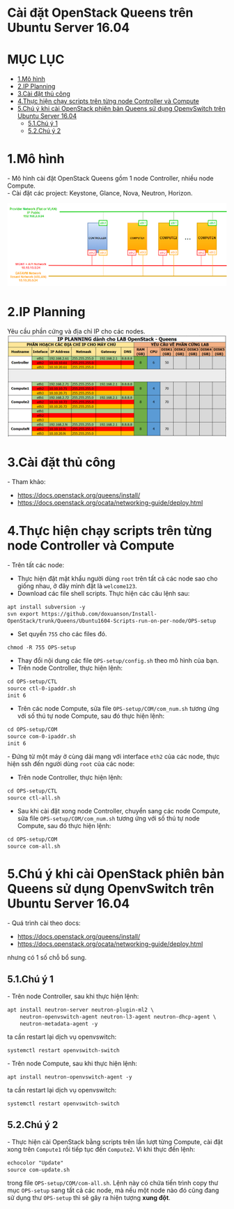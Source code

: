 # Cài đặt OpenStack Queens trên Ubuntu Server 16.04


# MỤC LỤC
- [1.Mô hình](#1mô-hình)
- [2.IP Planning](#2ip-planning)
- [3.Cài đặt thủ công](#3cài-đặt-thủ-công)
- [4.Thực hiện chạy scripts trên từng node Controller và Compute](#4thực-hiện-chạy-scripts-trên-từng-node-controller-và-compute)
- [5.Chú ý khi cài OpenStack phiên bản Queens sử dụng OpenvSwitch trên Ubuntu Server 16.04](#5chú-ý-khi-cài-openstack-phiên-bản-queens-sử-dụng-openvswitch-trên-ubuntu-server-1604)
  - [5.1.Chú ý 1](#51chú-ý-1)
  - [5.2.Chú ý 2](#52chú-ý-2)



# 1.Mô hình
\- Mô hình cài đặt OpenStack Queens gồm 1 node Controller, nhiều node Compute.  
\- Cài đặt các project: Keystone, Glance, Nova, Neutron, Horizon.  

<img src="images/mo-hinh.png" />

# 2.IP Planning
Yêu cầu phần cứng và địa chỉ IP cho các nodes.  
<img src="images/ip_planning_1.png" />

# 3.Cài đặt thủ công
\- Tham khảo:
- https://docs.openstack.org/queens/install/
- https://docs.openstack.org/ocata/networking-guide/deploy.html

# 4.Thực hiện chạy scripts trên từng node Controller và Compute
\- Trên tất các node:
- Thực hiện đặt mật khẩu người dùng `root` trên tất cả các node sao cho giống nhau, ở đây mình đặt là `welcome123`.  
- Download các file shell scripts. Thực hiện các câu lệnh sau:  
```
apt install subversion -y
svn export https://github.com/doxuanson/Install-OpenStack/trunk/Queens/Ubuntu1604-Scripts-run-on-per-node/OPS-setup
```

- Set quyền `755` cho các files đó.  
```
chmod -R 755 OPS-setup
```

- Thay đổi nội dung các file `OPS-setup/config.sh` theo mô hình của bạn.
- Trên node Controller, thực hiện lệnh:  
```
cd OPS-setup/CTL
source ctl-0-ipaddr.sh
init 6
```

- Trên các node Compute, sửa file `OPS-setup/COM/com_num.sh` tương ứng với số thú tự node Compute, sau đó thực hiện lệnh:   
```
cd OPS-setup/COM
source com-0-ipaddr.sh
init 6
```


\- Đứng từ một máy ở cùng dải mạng với interface `eth2` của các node, thực hiện ssh đến người dùng `root` của các node:  
- Trên node Controller, thực hiện lệnh:  
```
cd OPS-setup/CTL
source ctl-all.sh
```

- Sau khi cài đặt xong node Controller, chuyển sang các node Compute, sửa file `OPS-setup/COM/com_num.sh` tương ứng với số thú tự node Compute, sau đó thực hiện lệnh:  
```
cd OPS-setup/COM
source com-all.sh
```

# 5.Chú ý khi cài OpenStack phiên bản Queens sử dụng OpenvSwitch trên Ubuntu Server 16.04
\- Quá trình cài theo docs:  
- https://docs.openstack.org/queens/install/
- https://docs.openstack.org/ocata/networking-guide/deploy.html

nhưng có 1 số chỗ bổ sung.  

## 5.1.Chú ý 1
\- Trên node Controller, sau khi thực hiện lệnh:  
```
apt install neutron-server neutron-plugin-ml2 \
	neutron-openvswitch-agent neutron-l3-agent neutron-dhcp-agent \
	neutron-metadata-agent -y
```

ta cần restart lại dịch vụ openvswitch:  
```
systemctl restart openvswitch-switch
```

\- Trên node Compute, sau khi thực hiện lệnh:  
```
apt install neutron-openvswitch-agent -y
```

ta cần restart lại dịch vụ openvswitch:  
```
systemctl restart openvswitch-switch
```

## 5.2.Chú ý 2
\- Thực hiện cài OpenStack bằng scripts trên lần lượt từng Compute, cài đặt xong trên `Compute1` rồi tiếp tục đến `Compute2`.  Vì khi thực đến lệnh:  
```
echocolor "Update"
source com-update.sh
```

trong file `OPS-setup/COM/com-all.sh`. Lệnh này có chứa tiến trình copy thư mục `OPS-setup` sang tất cả các node, mà nếu một node nào đó cũng đang sử dụng thư `OPS-setup` thì sẽ gây ra hiện tượng **xung đột**.  




